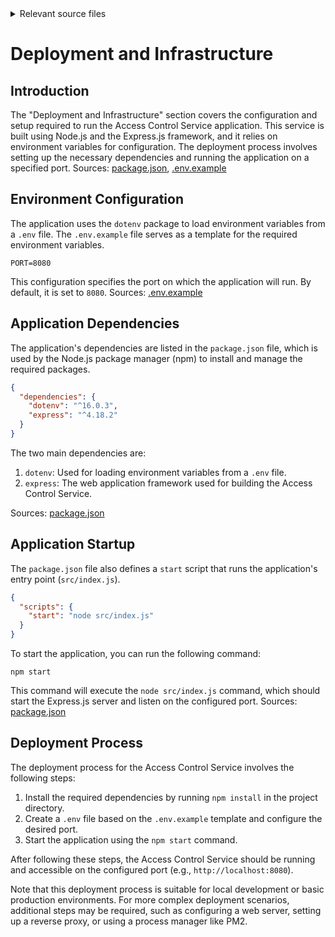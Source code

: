<details>
<summary>Relevant source files</summary>

The following files were used as context for generating this wiki page:

- [.env.example](https://github.com/aanickode/access-control-service/blob/main/.env.example)
- [package.json](https://github.com/aanickode/access-control-service/blob/main/package.json)
</details>

# Deployment and Infrastructure

## Introduction

The "Deployment and Infrastructure" section covers the configuration and setup required to run the Access Control Service application. This service is built using Node.js and the Express.js framework, and it relies on environment variables for configuration. The deployment process involves setting up the necessary dependencies and running the application on a specified port.
Sources: [package.json](https://github.com/aanickode/access-control-service/blob/main/package.json), [.env.example](https://github.com/aanickode/access-control-service/blob/main/.env.example)

## Environment Configuration

The application uses the `dotenv` package to load environment variables from a `.env` file. The `.env.example` file serves as a template for the required environment variables.

```
PORT=8080
```

This configuration specifies the port on which the application will run. By default, it is set to `8080`.
Sources: [.env.example](https://github.com/aanickode/access-control-service/blob/main/.env.example)

## Application Dependencies

The application's dependencies are listed in the `package.json` file, which is used by the Node.js package manager (npm) to install and manage the required packages.

```json
{
  "dependencies": {
    "dotenv": "^16.0.3",
    "express": "^4.18.2"
  }
}
```

The two main dependencies are:

1. `dotenv`: Used for loading environment variables from a `.env` file.
2. `express`: The web application framework used for building the Access Control Service.

Sources: [package.json](https://github.com/aanickode/access-control-service/blob/main/package.json)

## Application Startup

The `package.json` file also defines a `start` script that runs the application's entry point (`src/index.js`).

```json
{
  "scripts": {
    "start": "node src/index.js"
  }
}
```

To start the application, you can run the following command:

```
npm start
```

This command will execute the `node src/index.js` command, which should start the Express.js server and listen on the configured port.
Sources: [package.json](https://github.com/aanickode/access-control-service/blob/main/package.json)

## Deployment Process

The deployment process for the Access Control Service involves the following steps:

1. Install the required dependencies by running `npm install` in the project directory.
2. Create a `.env` file based on the `.env.example` template and configure the desired port.
3. Start the application using the `npm start` command.

After following these steps, the Access Control Service should be running and accessible on the configured port (e.g., `http://localhost:8080`).

Note that this deployment process is suitable for local development or basic production environments. For more complex deployment scenarios, additional steps may be required, such as configuring a web server, setting up a reverse proxy, or using a process manager like PM2.